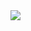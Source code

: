 <span>
  <img align="left" src="https://github-readme-stats.vercel.app/api?username=hassanfa&count_private=true&show_icons=true&hide=star" />
</span>
